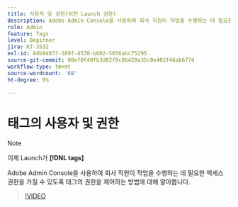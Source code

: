 ```yaml
---
title: 사용자 및 권한(이전 Launch 권한)
description: Adobe Admin Console을 사용하여 회사 직원이 작업을 수행하는 데 필요한 액세스 권한을 가질 수 있도록 태그의 권한을 제어하는 방법에 대해 알아봅니다.
role: Admin
feature: Tags
level: Beginner
jira: KT-3532
exl-id: 8db9d937-289f-4570-b602-5656abc75295
source-git-commit: 00ef0f40fb3d82f0c06428a35c0e402f46ab6774
workflow-type: tm+mt
source-wordcount: '68'
ht-degree: 0%

---
```


# 태그의 사용자 및 권한

>[!NOTE]
>
> 이제 Launch가 **[!DNL tags]**

Adobe Admin Console을 사용하여 회사 직원이 작업을 수행하는 데 필요한 액세스 권한을 가질 수 있도록 태그의 권한을 제어하는 방법에 대해 알아봅니다.

>[!VIDEO](https://video.tv.adobe.com/v/28734/?learn=on)
